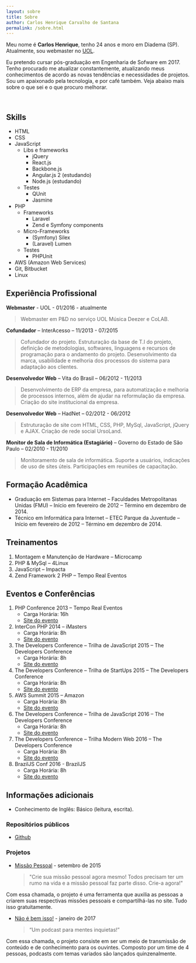 ```yaml
---
layout: sobre
title: Sobre
author: Carlos Henrique Carvalho de Santana
permalink: /sobre.html
---
```


<div class="about--intro">
<p class="text-right">
Meu nome é <strong>Carlos Henrique</strong>, tenho 24 anos e moro em Diadema (SP).
Atualmente, sou webmaster no <a href="http://www.uol.com.br" target="_blank">UOL</a>.
</p>


<p class="text-right">
Eu pretendo cursar pós-graduação em Engenharia de Sofware em 2017.
Tenho procurado me atualizar constantemente, atualizando meus conhecimentos de acordo as novas tendências e necessidades de projetos.
Sou um apaixonado pela tecnologia, e por café também.
Veja abaixo mais sobre o que sei e o que procuro melhorar.
</p>
<br class="clearboth" />
</div>

## Skills
 - HTML
 - CSS
 - JavaScript
    - Libs e frameworks
        - jQuery
        - React.js
        - Backbone.js
        - Angular.js 2 (estudando)
        - Node.js (estudando)
   - Testes
        - QUnit
        - Jasmine
 - PHP
   - Frameworks
        - Laravel
        - Zend e Symfony components
   - Micro-Frameworks
        - (Symfony) Silex
        - (Laravel) Lumen
   - Testes
        - PHPUnit
 - AWS (Amazon Web Services)
 - Git, Bitbucket
 - Linux

## Experiência Profissional

**Webmaster** - UOL - 01/2016 - atualmente

>Webmaster em P&D no serviço UOL Música Deezer e CoLAB.

**Cofundador** – InterAcesso – 11/2013 - 07/2015

> Cofundador do projeto.
Estruturação da base de T.I do projeto, definição de metodologias, softwares, linguagens e recursos de programação para o andamento do projeto.
Desenvolvimento da marca, usabilidade e melhoria dos processos do sistema para adaptação aos clientes.

**Desenvolvedor Web** – Vita do Brasil – 06/2012 - 11/2013

>Desenvolvimento de ERP da empresa, para automatização e melhoria de processos internos, além de ajudar na reformulação da empresa.
Criação do site institucional da empresa.

**Desenvolvedor Web** – HadNet – 02/2012 - 06/2012

>Estruturação de site com HTML, CSS, PHP, MySql, JavaScript, jQuery e AJAX.
Criação de rede social UrsoLand.

**Monitor de Sala de Informática (Estagiário)** – Governo do Estado de São Paulo – 02/2010 - 11/2010

>Monitoramento de sala de informática.
Suporte a usuários, indicações de uso de sites úteis.
Participações em reuniões de capacitação.

## Formação Acadêmica

* Graduação em Sistemas para Internet – Faculdades Metropolitanas Unidas (FMU) – Início em fevereiro de 2012 – Término em dezembro de 2014.
* Técnico em Informática para Internet – ETEC Parque da Juventude – Início em fevereiro de 2012 – Término em dezembro de 2014.

## Treinamentos

1. Montagem e Manutenção de Hardware – Microcamp
2. PHP & MySql – 4Linux
4. JavaScript – Impacta
3. Zend Framework 2 PHP – Tempo Real Eventos

## Eventos e Conferências

1. PHP Conference 2013 – Tempo Real Eventos
    * Carga Horária: 16h
    * [Site do evento](http://phpconference.com.br/)
2. InterCon PHP 2014 – iMasters
    * Carga Horária: 8h
    * [Site do evento](http://interconphp.imasters.com.br/)
3. The Developers Conference – Trilha de JavaScript 2015 – The Developers Conference
    * Carga Horária: 8h
    * [Site do evento](http://www.thedevelopersconference.com.br/)
4. The Developers Conference – Trilha de StartUps 2015 – The Developers Conference
    * Carga Horária: 8h
    * [Site do evento](http://www.thedevelopersconference.com.br/)
5. AWS Summit 2015 – Amazon
    * Carga Horária: 8h
    * [Site do evento](https://aws.amazon.com/pt/summits/sao-paulo/)
6. The Developers Conference – Trilha de JavaScript 2016 – The Developers Conference
    * Carga Horária: 8h
    * [Site do evento](http://www.thedevelopersconference.com.br/)
7. The Developers Conference – Trilha Modern Web 2016 – The Developers Conference
    * Carga Horária: 8h
    * [Site do evento](http://www.thedevelopersconference.com.br/)
8. BrazilJS Conf 2016 - BrazilJS
    * Carga Horária: 8h
    * [Site do evento](https://braziljs.org/conf/)

## Informações adicionais

* Conhecimento de Inglês: Básico (leitura, escrita).

### Repositórios públicos

* [Github](https://github.com/carlohcs?utf8=%E2%9C%93&tab=repositories&q=&type=source&language=)

### Projetos

* [Missão Pessoal](http://www.missaopessoal.com.br/) - setembro de 2015

    >"Crie sua missão pessoal agora mesmo! Todos precisam ter um rumo na vida e a missão pessoal faz parte disso. Crie-a agora!"

Com essa chamada, o projeto é uma ferramenta que auxilia as pessoas a criarem suas respectivas missões pessoais e compartilhá-las no site. Tudo isso gratuitamente.

* [Não é bem isso!](http://naoebemisso.com.br) - janeiro de 2017

  > “Um podcast para mentes inquietas!”

Com essa chamada, o projeto consiste em ser um meio de transmissão de conteúdo
e de conhecimento para os ouvintes. Composto por um time de 4 pessoas,
podcasts com temas variados são lançados quinzenalmente.

